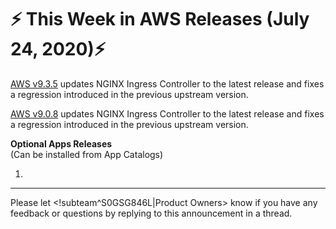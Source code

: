 # :zap: This Week in AWS Releases (July 24, 2020):zap:

[AWS v9.3.5](https://github.com/giantswarm/releases/tree/master/aws/v9.3.5) updates NGINX Ingress Controller to the latest release and fixes a regression introduced in the previous upstream version.

[AWS v9.0.8](https://github.com/giantswarm/releases/tree/master/aws/v9.0.7) updates NGINX Ingress Controller to the latest release and fixes a regression introduced in the previous upstream version.

**Optional Apps Releases**  
(Can be installed from App Catalogs)

1. 

---
Please let <!subteam^S0GSG846L|Product Owners> know if you have any feedback or questions by replying to this announcement in a thread.
